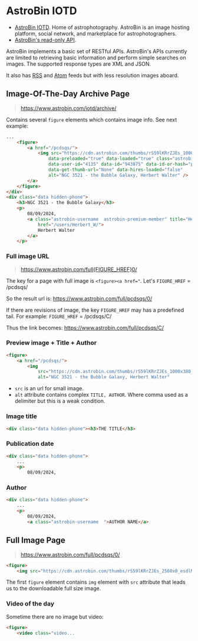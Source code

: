 # AstroBin IOTD

- [AstroBin IOTD](https://www.astrobin.com/iotd/archive/). Home of astrophotography. AstroBin is an image hosting platform, social network, and marketplace for astrophotographers.
- [AstroBin's read-only API](https://www.astrobin.com/help/api/).

AstroBin implements a basic set of RESTful APIs. AstroBin's APIs currently are limited to retrieving basic information and perform simple searches on images. The supported response types are XML and JSON.

It also has [RSS](https://www.astrobin.com/iotd/rss/iotd) and [Atom](https://www.astrobin.com/iotd/atom/iotd) feeds but with less resolution images aboard.

## Image-Of-The-Day Archive Page

> https://www.astrobin.com/iotd/archive/

Contains several `figure` elements which contains image info. See next example:

```html
...
    <figure>
        <a href="/pcdsqs/">
            <img src="https://cdn.astrobin.com/thumbs/rS59lKRrZJEs_1000x380_Yd0PTaOB.jpg"
                data-preloaded="true" data-loaded="true" class="astrobin-image" width="1000" height="380"
                data-user-id="4135" data-id="943875" data-id-or-hash="pcdsqs" data-alias="iotd" data-revision="0"
                data-get-thumb-url="None" data-hires-loaded="false"
                alt="NGC 3521 - the Bubble Galaxy, Herbert Walter" />
        </a>
    </figure>
</div>
<div class="data hidden-phone">
    <h3>NGC 3521 - the Bubble Galaxy</h3>
    <p>
        08/09/2024,
        <a class="astrobin-username  astrobin-premium-member" title="Herbert Walter (Herbert_W): Premium member"
            href="/users/Herbert_W/">
            Herbert Walter
        </a>
    </p>
```

### Full image URL

> https://www.astrobin.com/full{FIGURE_HREF}0/

The key for a page with full image is `<figure><a href="`. Let's `FIGURE_HREF` = /pcdsqs/

So the result url is: https://www.astrobin.com/full/pcdsqs/0/

If there are revisions of image, the key `FIGURE_HREF` may has a predefined tail. For example:  `FIGURE_HREF` = /pcdsqs/C/

Thus the link becomes: https://www.astrobin.com/full/pcdsqs/C/

### Preview image + Title + Author

```html
<figure>
    <a href="/pcdsqs/">
        <img
            src="https://cdn.astrobin.com/thumbs/rS59lKRrZJEs_1000x380_Yd0PTaOB.jpg"
            alt="NGC 3521 - the Bubble Galaxy, Herbert Walter"
```

- `src` is an url for small image.
- `alt` attribute contains complex `TITLE, AUTHOR`. Where comma used as a delimiter but this is a weak condition.

### Image title

```html
<div class="data hidden-phone"><h3>THE TITLE</h3>
```

### Publication date

```html
<div class="data hidden-phone">
    ...
    <p>
        08/09/2024,
```

### Author

```html
<div class="data hidden-phone">
    ...
    <p>
        08/09/2024,
        <a class="astrobin-username  ">AUTHOR NAME</a>
```

## Full Image Page

> https://www.astrobin.com/full/pcdsqs/0/

```html
<figure>
    <img src="https://cdn.astrobin.com/thumbs/rS59lKRrZJEs_2560x0_esdlMP5Y.jpg"
```

The first `figure` element contains `img` element with `src` attribute that leads us to the downloadable full size image.

### Video of the day

Sometime there are no image but video:

```html
<figure>
    <video class="video...
```

